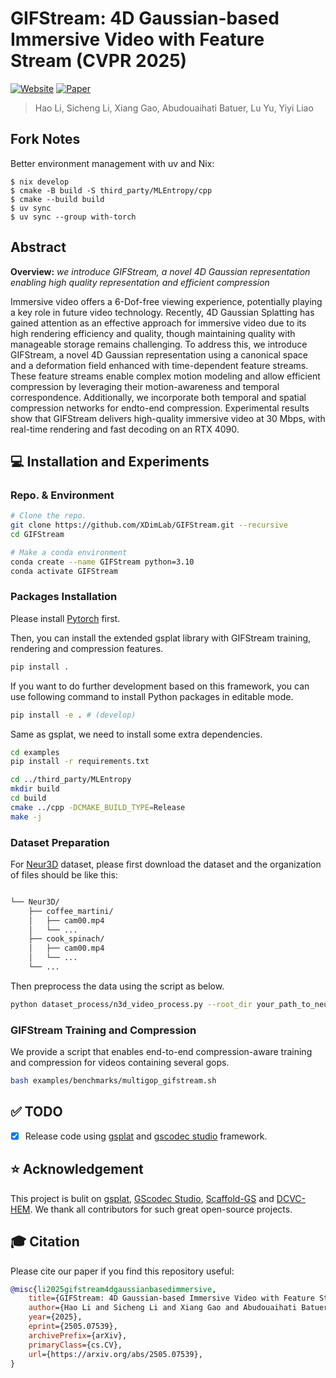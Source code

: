 # GIFStream: 4D Gaussian-based Immersive Video with Feature Stream (CVPR 2025)
[![Website](https://img.shields.io/badge/website-GIFStream-orange)](https://xdimlab.github.io/GIFStream/) [![Paper](https://img.shields.io/badge/arXiv-PDF-b31b1b)](https://arxiv.org/abs/2505.07539)
> Hao Li, Sicheng Li, Xiang Gao, Abudouaihati Batuer, Lu Yu, Yiyi Liao <br>

## Fork Notes

Better environment management with uv and Nix:

```shell
$ nix develop
$ cmake -B build -S third_party/MLEntropy/cpp
$ cmake --build build
$ uv sync
$ uv sync --group with-torch
```

## Abstract
**Overview:** *we introduce GIFStream, a novel 4D Gaussian representation enabling high quality representation and efficient compression*

Immersive video offers a 6-Dof-free viewing experience, potentially playing a key role in future video technology. Recently, 4D Gaussian Splatting has gained attention as an effective approach for immersive video due to its high rendering efficiency and quality, though maintaining quality with manageable storage remains challenging. To address this, we introduce GIFStream, a novel 4D Gaussian representation using a canonical space and a deformation field enhanced with time-dependent feature streams. These feature streams enable complex motion modeling and allow efficient compression by leveraging their motion-awareness and temporal correspondence. Additionally, we incorporate both temporal and spatial compression networks for endto-end compression. Experimental results show that GIFStream delivers high-quality immersive video at 30 Mbps, with real-time rendering and fast decoding on an RTX 4090.

## 💻 Installation and Experiments
### Repo. & Environment
```bash
# Clone the repo.
git clone https://github.com/XDimLab/GIFStream.git --recursive
cd GIFStream

# Make a conda environment
conda create --name GIFStream python=3.10
conda activate GIFStream
```

### Packages Installation

Please install [Pytorch](https://pytorch.org/get-started/locally/) first. 

Then, you can install the extended gsplat library with GIFStream training, rendering and compression features.

```bash
pip install .
```

If you want to do further development based on this framework, you can use following command to install Python packages in editable mode.
```bash
pip install -e . # (develop)
```

Same as gsplat, we need to install some extra dependencies.

```bash
cd examples
pip install -r requirements.txt

cd ../third_party/MLEntropy
mkdir build
cd build
cmake ../cpp -DCMAKE_BUILD_TYPE=Release
make -j
```
### Dataset Preparation
For [Neur3D](https://github.com/facebookresearch/Neural_3D_Video/releases/tag/v1.0) dataset, please first download the dataset and the organization of files should be like this:
```md

└── Neur3D/
    ├── coffee_martini/
    │   ├── cam00.mp4
    │   └── ...
    ├── cook_spinach/
    │   ├── cam00.mp4
    │   └── ...
    └── ...
```
Then preprocess the data using the script as below.
```bash
python dataset_process/n3d_video_process.py --root_dir your_path_to_neur3d_dataset
```

### GIFStream Training and Compression

We provide a script that enables end-to-end compression-aware training and compression for videos containing several gops.

```bash
bash examples/benchmarks/multigop_gifstream.sh
```
## ✅ TODO
- [x] Release code using [gsplat](https://github.com/nerfstudio-project/gsplat/tree/main) and [gscodec studio](https://github.com/JasonLSC/GSCodec_Studio) framework.

## ⭐ Acknowledgement
This project is bulit on [gsplat](https://github.com/nerfstudio-project/gsplat), [GScodec Studio](https://github.com/JasonLSC/GSCodec_Studio), [Scaffold-GS](https://github.com/city-super/Scaffold-GS) and [DCVC-HEM](https://github.com/microsoft/DCVC/tree/main/DCVC-family/DCVC-HEM). We thank all contributors for such great open-source projects.

## 🎓 Citation
Please cite our paper if you find this repository useful:

```bibtex
@misc{li2025gifstream4dgaussianbasedimmersive,
    title={GIFStream: 4D Gaussian-based Immersive Video with Feature Stream}, 
    author={Hao Li and Sicheng Li and Xiang Gao and Abudouaihati Batuer and Lu Yu and Yiyi Liao},
    year={2025},
    eprint={2505.07539},
    archivePrefix={arXiv},
    primaryClass={cs.CV},
    url={https://arxiv.org/abs/2505.07539}, 
}
```
